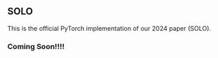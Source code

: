 ## SOLO




This is the official PyTorch implementation of our 2024 paper (SOLO). 

### Coming Soon!!!!











